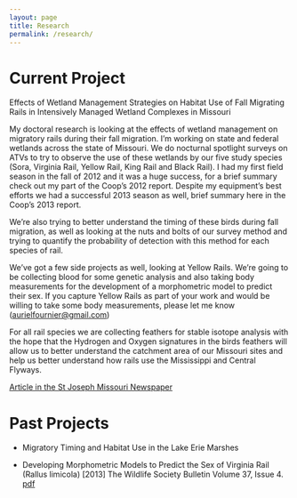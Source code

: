 ```yaml
---
layout: page
title: Research
permalink: /research/
---
```


# Current Project
Effects of Wetland Management Strategies on Habitat Use of Fall Migrating Rails in Intensively Managed Wetland Complexes in Missouri

My doctoral research is looking at the effects of wetland management on migratory rails during their fall migration. I’m working on state and federal wetlands across the state of Missouri. We do nocturnal spotlight surveys on ATVs to try to observe the use of these wetlands by our five study species (Sora, Virginia Rail, Yellow Rail, King Rail and Black Rail). I had my first field season in the fall of 2012 and it was a huge success, for a brief summary check out my part of the Coop’s 2012 report. Despite my equipment’s best efforts we had a successful 2013 season as well, brief summary here in the Coop’s 2013 report.

We’re also trying to better understand the timing of these birds during fall migration, as well as looking at the nuts and bolts of our survey method and trying to quantify the probability of detection with this method for each species of rail.

We’ve got a few side projects as well, looking at Yellow Rails. We’re going to be collecting blood for some genetic analysis and also taking body measurements for the development of a morphometric model to predict their sex. If you capture Yellow Rails as part of your work and would be willing to take some body measurements, please let me know (aurielfournier@gmail.com)

For all rail species we are collecting feathers for stable isotope analysis with the hope that the Hydrogen and Oxygen signatures in the birds feathers will allow us to better understand the catchment area of our Missouri sites and help us better understand how rails use the Mississippi and Central Flyways.

[Article in the St Joseph Missouri Newspaper](http://www.newspressnow.com/sports/outdoors/article_2cb00441-292a-54b5-809a-8a63e4f26cf5.html)

# Past Projects

- Migratory Timing and Habitat Use in the Lake Erie Marshes

- Developing Morphometric Models to Predict the Sex of Virginia Rail (Rallus limicola) [2013] The Wildlife Society Bulletin Volume 37, Issue 4.  [pdf](https://s3.amazonaws.com/file-storage.INDIVIDUAL-ACTIVITIES-CooperativeResearchUnits.digitalmeasures.usgs.edu/amvander/intellcont/Fournier%20et%20al._2013_Wildlife%20Society%20Bulletin_A%20Morphometric%20Model%20to%20Predict%20the%20Sex%20of%20Virginia%20Rails%20(Rallus%20limicola)-1.pdf)

